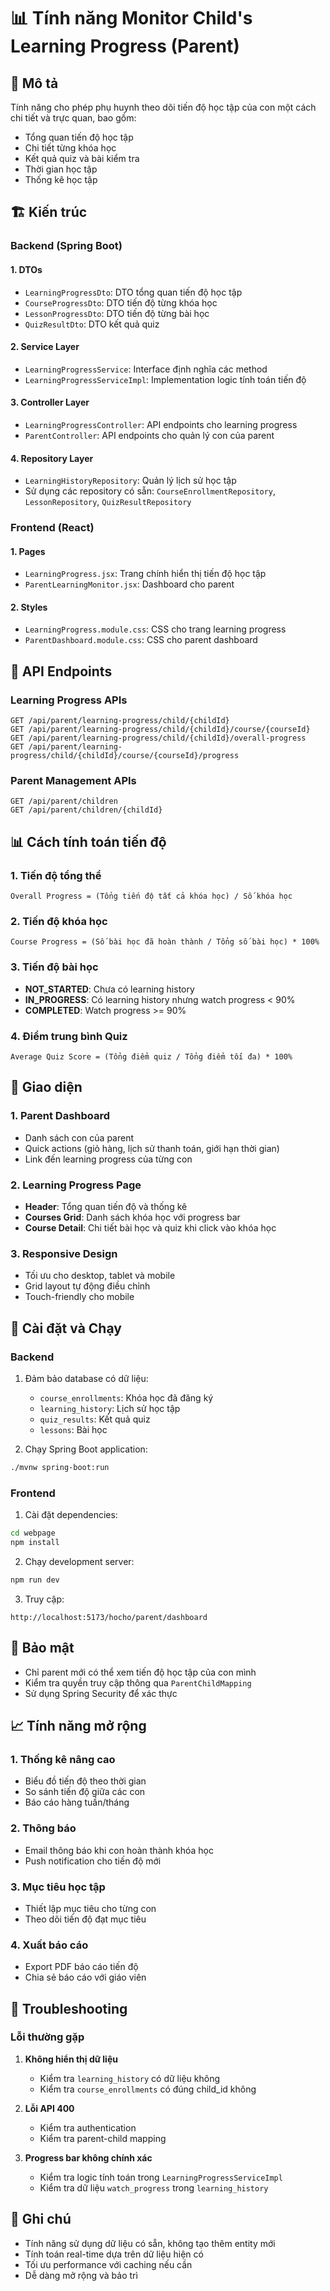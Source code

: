 # 📊 Tính năng Monitor Child's Learning Progress (Parent)

## 🎯 Mô tả
Tính năng cho phép phụ huynh theo dõi tiến độ học tập của con một cách chi tiết và trực quan, bao gồm:
- Tổng quan tiến độ học tập
- Chi tiết từng khóa học
- Kết quả quiz và bài kiểm tra
- Thời gian học tập
- Thống kê học tập

## 🏗️ Kiến trúc

### Backend (Spring Boot)

#### 1. DTOs
- `LearningProgressDto`: DTO tổng quan tiến độ học tập
- `CourseProgressDto`: DTO tiến độ từng khóa học
- `LessonProgressDto`: DTO tiến độ từng bài học
- `QuizResultDto`: DTO kết quả quiz

#### 2. Service Layer
- `LearningProgressService`: Interface định nghĩa các method
- `LearningProgressServiceImpl`: Implementation logic tính toán tiến độ

#### 3. Controller Layer
- `LearningProgressController`: API endpoints cho learning progress
- `ParentController`: API endpoints cho quản lý con của parent

#### 4. Repository Layer
- `LearningHistoryRepository`: Quản lý lịch sử học tập
- Sử dụng các repository có sẵn: `CourseEnrollmentRepository`, `LessonRepository`, `QuizResultRepository`

### Frontend (React)

#### 1. Pages
- `LearningProgress.jsx`: Trang chính hiển thị tiến độ học tập
- `ParentLearningMonitor.jsx`: Dashboard cho parent

#### 2. Styles
- `LearningProgress.module.css`: CSS cho trang learning progress
- `ParentDashboard.module.css`: CSS cho parent dashboard

## 🚀 API Endpoints

### Learning Progress APIs
```
GET /api/parent/learning-progress/child/{childId}
GET /api/parent/learning-progress/child/{childId}/course/{courseId}
GET /api/parent/learning-progress/child/{childId}/overall-progress
GET /api/parent/learning-progress/child/{childId}/course/{courseId}/progress
```

### Parent Management APIs
```
GET /api/parent/children
GET /api/parent/children/{childId}
```

## 📊 Cách tính toán tiến độ

### 1. Tiến độ tổng thể
```
Overall Progress = (Tổng tiến độ tất cả khóa học) / Số khóa học
```

### 2. Tiến độ khóa học
```
Course Progress = (Số bài học đã hoàn thành / Tổng số bài học) * 100%
```

### 3. Tiến độ bài học
- **NOT_STARTED**: Chưa có learning history
- **IN_PROGRESS**: Có learning history nhưng watch progress < 90%
- **COMPLETED**: Watch progress >= 90%

### 4. Điểm trung bình Quiz
```
Average Quiz Score = (Tổng điểm quiz / Tổng điểm tối đa) * 100%
```

## 🎨 Giao diện

### 1. Parent Dashboard
- Danh sách con của parent
- Quick actions (giỏ hàng, lịch sử thanh toán, giới hạn thời gian)
- Link đến learning progress của từng con

### 2. Learning Progress Page
- **Header**: Tổng quan tiến độ và thống kê
- **Courses Grid**: Danh sách khóa học với progress bar
- **Course Detail**: Chi tiết bài học và quiz khi click vào khóa học

### 3. Responsive Design
- Tối ưu cho desktop, tablet và mobile
- Grid layout tự động điều chỉnh
- Touch-friendly cho mobile

## 🔧 Cài đặt và Chạy

### Backend
1. Đảm bảo database có dữ liệu:
   - `course_enrollments`: Khóa học đã đăng ký
   - `learning_history`: Lịch sử học tập
   - `quiz_results`: Kết quả quiz
   - `lessons`: Bài học

2. Chạy Spring Boot application:
```bash
./mvnw spring-boot:run
```

### Frontend
1. Cài đặt dependencies:
```bash
cd webpage
npm install
```

2. Chạy development server:
```bash
npm run dev
```

3. Truy cập:
```
http://localhost:5173/hocho/parent/dashboard
```

## 🔐 Bảo mật

- Chỉ parent mới có thể xem tiến độ học tập của con mình
- Kiểm tra quyền truy cập thông qua `ParentChildMapping`
- Sử dụng Spring Security để xác thực

## 📈 Tính năng mở rộng

### 1. Thống kê nâng cao
- Biểu đồ tiến độ theo thời gian
- So sánh tiến độ giữa các con
- Báo cáo hàng tuần/tháng

### 2. Thông báo
- Email thông báo khi con hoàn thành khóa học
- Push notification cho tiến độ mới

### 3. Mục tiêu học tập
- Thiết lập mục tiêu cho từng con
- Theo dõi tiến độ đạt mục tiêu

### 4. Xuất báo cáo
- Export PDF báo cáo tiến độ
- Chia sẻ báo cáo với giáo viên

## 🐛 Troubleshooting

### Lỗi thường gặp

1. **Không hiển thị dữ liệu**
   - Kiểm tra `learning_history` có dữ liệu không
   - Kiểm tra `course_enrollments` có đúng child_id không

2. **Lỗi API 400**
   - Kiểm tra authentication
   - Kiểm tra parent-child mapping

3. **Progress bar không chính xác**
   - Kiểm tra logic tính toán trong `LearningProgressServiceImpl`
   - Kiểm tra dữ liệu `watch_progress` trong `learning_history`

## 📝 Ghi chú

- Tính năng sử dụng dữ liệu có sẵn, không tạo thêm entity mới
- Tính toán real-time dựa trên dữ liệu hiện có
- Tối ưu performance với caching nếu cần
- Dễ dàng mở rộng và bảo trì 